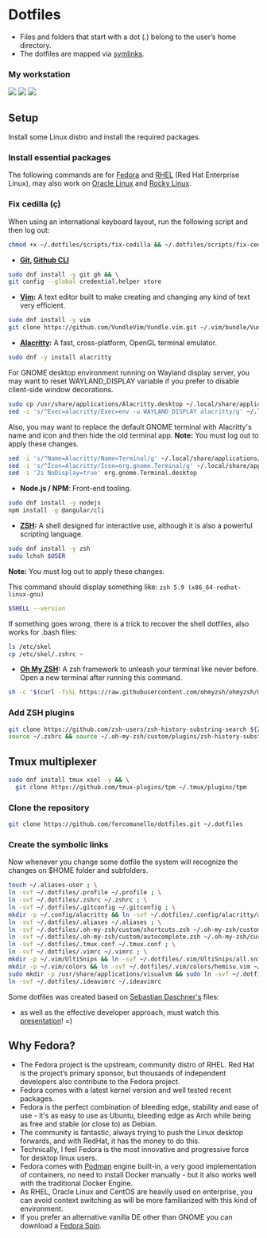# Dotfiles
* Files and folders that start with a dot (.) belong to the user’s home directory.
* The dotfiles are mapped via [symlinks](https://en.wikipedia.org/wiki/Symbolic_link).

### My workstation
<img src="https://i.imgur.com/piqFVSV.png">
<img src="https://i.imgur.com/CFusKI2.png">
<img src="https://i.imgur.com/PgaTfyf.png">

## Setup
Install some Linux distro and install the required packages.

### Install essential packages
The following commands are for [Fedora](https://fedoraproject.org/pt-br/workstation/download/) and
[RHEL](https://developers.redhat.com/products/rhel) (Red Hat Enterprise Linux), may also work on [Oracle Linux](https://www.oracle.com/linux) and [Rocky Linux](https://rockylinux.org).

### Fix cedilla (ç)
When using an international keyboard layout, run the following script and then log out:
```sh
chmod +x ~/.dotfiles/scripts/fix-cedilla && ~/.dotfiles/scripts/fix-cedilla
```

* **[Git](https://git-scm.com), [Github CLI](https://cli.github.com)**
```sh
sudo dnf install -y git gh && \
git config --global credential.helper store
```

* **[Vim](https://www.vim.org):** A text editor built to make creating and changing any kind of text very efficient.
```sh
sudo dnf install -y vim
git clone https://github.com/VundleVim/Vundle.vim.git ~/.vim/bundle/Vundle.vim
```

* **[Alacritty](https://alacritty.org):** A fast, cross-platform, OpenGL terminal emulator.
```sh
sudo dnf -y install alacritty
```

For GNOME desktop environment running on Wayland display server, you may want to reset WAYLAND_DISPLAY variable
if you prefer to disable client-side window decorations.
```sh
sudo cp /usr/share/applications/Alacritty.desktop ~/.local/share/applications
sed -i 's/^Exec=alacritty/Exec=env -u WAYLAND_DISPLAY alacritty/g' ~/.local/share/applications/Alacritty.desktop
```

Also, you may want to replace the default GNOME terminal with Alacritty's name and icon and then hide the old terminal app.
**Note:** You must log out to apply these changes.

```sh
sed -i 's/^Name=Alacritty/Name=Terminal/g' ~/.local/share/applications/Alacritty.desktop; \
sed -i 's/^Icon=Alacritty/Icon=org.gnome.Terminal/g' ~/.local/share/applications/Alacritty.desktop; \
sed -i '2i NoDisplay=true' org.gnome.Terminal.desktop
```
* **Node.js / NPM**: Front-end tooling.
```sh
sudo dnf install -y nodejs
npm install -g @angular/cli
```

* **[ZSH](https://www.zsh.org):** A shell designed for interactive use, although it is also a powerful scripting language.
```sh
sudo dnf install -y zsh
sudo lchsh $USER
```

**Note:** You must log out to apply these changes.

This command should display something like: `zsh 5.9 (x86_64-redhat-linux-gnu)`
```sh
$SHELL --version
```

If something goes wrong, there is a trick to recover the shell dotfiles, also works for .bash files:
```sh
ls /etc/skel
cp /etc/skel/.zshrc ~
```

* **[Oh My ZSH](https://ohmyz.sh):** A zsh framework to unleash your terminal like never before.
Open a new terminal after running this command.
```sh
sh -c "$(curl -fsSL https://raw.githubusercontent.com/ohmyzsh/ohmyzsh/master/tools/install.sh)"
```

### Add ZSH plugins
```sh
git clone https://github.com/zsh-users/zsh-history-substring-search ${ZSH_CUSTOM:-~/.oh-my-zsh/custom}/plugins/zsh-history-substring-search && \
source ~/.zshrc && source ~/.oh-my-zsh/custom/plugins/zsh-history-substring-search/zsh-history-substring-search.zsh
```

## Tmux multiplexer
```sh
sudo dnf install tmux xsel -y && \
  git clone https://github.com/tmux-plugins/tpm ~/.tmux/plugins/tpm
```

### Clone the repository
```sh
git clone https://github.com/fercomunello/dotfiles.git ~/.dotfiles
```

### Create the symbolic links
Now whenever you change some dotfile the system will recognize the changes on $HOME folder and subfolders.
```sh
touch ~/.aliases-user ; \
ln -svf ~/.dotfiles/.profile ~/.profile ; \
ln -svf ~/.dotfiles/.zshrc ~/.zshrc ; \
ln -svf ~/.dotfiles/.gitconfig ~/.gitconfig ; \
mkdir -p ~/.config/alacritty && ln -svf ~/.dotfiles/.config/alacritty/alacritty.toml ~/.config/alacritty/alacritty.toml ; \
ln -svf ~/.dotfiles/.aliases ~/.aliases ; \
ln -svf ~/.dotfiles/.oh-my-zsh/custom/shortcuts.zsh ~/.oh-my-zsh/custom/shortcuts.zsh ; \
ln -svf ~/.dotfiles/.oh-my-zsh/custom/autocomplete.zsh ~/.oh-my-zsh/custom/autocomplete.zsh ; \
ln -svf ~/.dotfiles/.tmux.conf ~/.tmux.conf ; \
ln -svf ~/.dotfiles/.vimrc ~/.vimrc ; \
mkdir -p ~/.vim/UltiSnips && ln -svf ~/.dotfiles/.vim/UltiSnips/all.snippets ~/.vim/UltiSnips/all.snippets ; \
mkdir -p ~/.vim/colors && ln -svf ~/.dotfiles/.vim/colors/hemisu.vim ~/.vim/colors/hemisu.vim && vim +PluginInstall +qall ; \
sudo mkdir -p /usr/share/applications/visualvm && sudo ln -svf ~/.dotfiles/java/applications/visualvm/visualvm.desktop /usr/share/applications/visualvm.desktop ; \
ln -svf ~/.dotfiles/.ideavimrc ~/.ideavimrc
```

Some dotfiles was created based on [Sebastian Daschner's](https://github.com/sdaschner/dotfiles) files:
 - as well as the effective developer approach, must watch this [presentation](https://www.youtube.com/live/mt4K6gHj5gE)! =)

## Why Fedora?
* The Fedora project is the upstream, community distro of RHEL. Red Hat is the project’s primary sponsor, but thousands of independent developers also
contribute to the Fedora project.
* Fedora comes with a latest kernel version and well tested recent packages. 
* Fedora is the perfect combination of bleeding edge, stability and ease of use - it's as easy to use as Ubuntu, bleeding edge as Arch while being as free and stable (or close to) as Debian.
* The community is fantastic, always trying to push the Linux desktop forwards, and with RedHat, it has the money to do this.
* Technically, I feel Fedora is the most innovative and progressive force for desktop linux users.
* Fedora comes with [Podman](https://podman.io) engine built-in, a very good implementation of containers, no need to install Docker manually - but it also works well with the traditional Docker Engine.
* As RHEL, Oracle Linux and CentOS are heavily used on enterprise, you can avoid context switching as will be more familiarized with this kind of environment.
* If you prefer an alternative vanilla DE other than GNOME you can download a [Fedora Spin](https://fedoraproject.org/spins).

